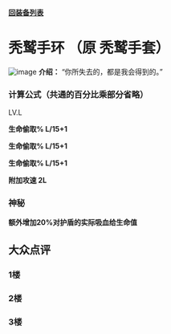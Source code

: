 [**回装备列表**](index.md)   
# 秃鹫手环 （原 秃鹫手套）
![image](https://user-images.githubusercontent.com/35645329/193947095-aa80f453-3ec1-4734-b3f9-975ca555a604.png) **介绍：** “你所失去的，都是我会得到的。”   
### 计算公式（共通的百分比乘部分省略）
LV.L   

**生命偷取% L/15+1**   

**生命偷取% L/15+1**   

**生命偷取% L/15+1**   

**附加攻速 2L**   

### 神秘
**额外增加20%对护盾的实际吸血给生命值**

## 大众点评
### 1楼

### 2楼 

### 3楼 
